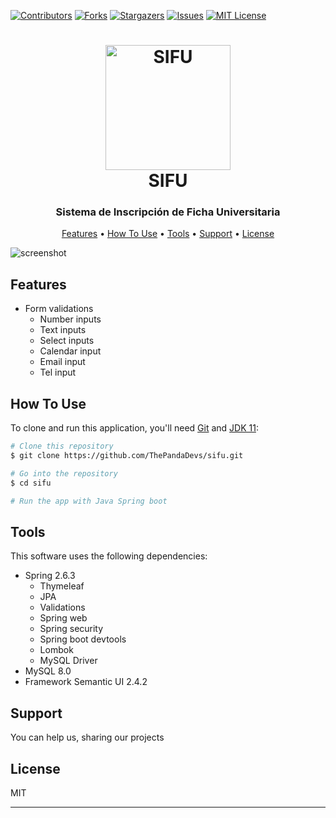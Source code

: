 [![Contributors][contributors-shield]][contributors-url]
[![Forks][forks-shield]][forks-url]
[![Stargazers][stars-shield]][stars-url]
[![Issues][issues-shield]][issues-url]
[![MIT License][license-shield]][license-url]

<h1 align="center">
  <a href="https://github.com/ThePandaDevs/sifu"><img src="https://avatars.githubusercontent.com/u/92613716?s=400&u=0e1b9e4a516a34e9ce87d6b2da77e8a2017b694c&v=4" alt="SIFU" width="200"></a>
<br/>
  SIFU
</h1>
<h3 align="center">Sistema de Inscripción de Ficha Universitaria </h3>

<p align="center">
  <a href="#">Features</a> •
  <a href="#">How To Use</a> •
  <a href="#">Tools</a> •
  <a href="#">Support</a> •
  <a href="#">License</a>
</p>

![screenshot](https://s3.aws-k8s.generated.photos/ai-generated-photos/upscaler-uploads/822/63bb7d71-19c0-458b-b722-176a4f682ed8.png)

## Features

* Form validations
  - Number inputs
  - Text inputs
  - Select inputs
  - Calendar input
  - Email input
  - Tel input

## How To Use

To clone and run this application, you'll need [Git](https://git-scm.com) and [JDK 11](https://www.oracle.com/mx/java/technologies/javase/jdk11-archive-downloads.html):

```bash
# Clone this repository
$ git clone https://github.com/ThePandaDevs/sifu.git

# Go into the repository
$ cd sifu

# Run the app with Java Spring boot
```

## Tools

This software uses the following dependencies:

- Spring 2.6.3
  - Thymeleaf
  - JPA
  - Validations
  - Spring web
  - Spring security
  - Spring boot devtools
  - Lombok
  - MySQL Driver
- MySQL 8.0
- Framework Semantic UI 2.4.2


## Support

<p>You can help us, sharing our projects </p>


## License

MIT

---

[contributors-shield]: https://img.shields.io/github/contributors/ThePandaDevs/sifu.svg?style=for-the-badge
[contributors-url]: https://github.com/ThePandaDevs/sifu/graphs/contributors
[forks-shield]: https://img.shields.io/github/forks/ThePandaDevs/sifu.svg?style=for-the-badge
[forks-url]: https://github.com/ThePandaDevs/sifu/network/members
[stars-shield]: https://img.shields.io/github/stars/ThePandaDevs/sifu.svg?style=for-the-badge
[stars-url]: https://github.com/ThePandaDevs/sifu/stargazers
[issues-shield]: https://img.shields.io/github/issues/ThePandaDevs/sifu.svg?style=for-the-badge
[issues-url]: https://github.com/ThePandaDevs/sifu/issues
[license-shield]: https://img.shields.io/github/license/ThePandaDevs/sifu.svg?style=for-the-badge
[license-url]: https://github.com/ThePandaDevs/sifu/blob/master/LICENSE.txt
